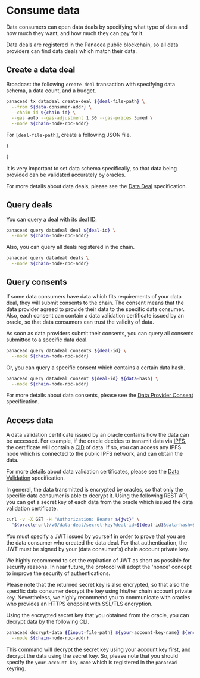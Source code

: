 # Consume data

Data consumers can open data deals by specifying what type of data and how much they want, and how much they can pay for it.

Data deals are registered in the Panacea public blockchain, so all data providers can find data deals which match their data.


## Create a data deal

Broadcast the following `create-deal` transaction with specifying data schema, a data count, and a budget.
```bash
panacead tx datadeal create-deal ${deal-file-path} \
  --from ${data-consumer-addr} \
  --chain-id ${chain-id} \
  --gas auto --gas-adjustment 1.30 --gas-prices 5umed \
  --node ${chain-node-rpc-addr}
```

For `[deal-file-path]`, create a following JSON file.
```json
{
  
}
```
It is very important to set data schema specifically, so that data being provided can be validated accurately by oracles.

For more details about data deals, please see the [Data Deal](../../3-protocol-devs/1-dep-specs/2-data-deal.md) specification.


## Query deals

You can query a deal with its deal ID.
```bash
panacead query datadeal deal ${deal-id} \
  --node ${chain-node-rpc-addr}
```
Also, you can query all deals registered in the chain.
```bash
panacead query datadeal deals \
  --node ${chain-node-rpc-addr}
```


## Query consents

If some data consumers have data which fits requirements of your data deal, they will submit consents to the chain.
The consent means that the data provider agreed to provide their data to the specific data consumer.
Also, each consent can contain a data validation certificate issued by an oracle, so that data consumers can trust the validity of data.

As soon as data providers submit their consents, you can query all consents submitted to a specific data deal.
```bash
panacead query datadeal consents ${deal-id} \
  --node ${chain-node-rpc-addr}
```
Or, you can query a specific consent which contains a certain data hash.
```bash
panacead query datadeal consent ${deal-id} ${data-hash} \
  --node ${chain-node-rpc-addr}
```

For more details about data consents, please see the [Data Provider Consent](../../3-protocol-devs/1-dep-specs/3-data-provider-consent.md) specification.


## Access data

A data validation certificate issued by an oracle contains how the data can be accessed.
For example, if the oracle decides to transmit data via [IPFS](https://ipfs.tech/), the certificate will contain a [CID](https://docs.ipfs.io/concepts/content-addressing/) of data.
If so, you can access any IPFS node which is connected to the public IPFS network, and can obtain the data.

For more details about data validation certificates, please see the [Data Validation](../../3-protocol-devs/1-dep-specs/4-data-validation.md) specification.

In general, the data transmitted is encrypted by oracles, so that only the specific data consumer is able to decrypt it.
Using the following REST API, you can get a secret key of each data from the oracle which issued the data validation certificate.
```bash
curl -v -X GET -H "Authorization: Bearer ${jwt}" \
  "${oracle-url}/v0/data-deal/secret-key?deal-id=${deal-id}&data-hash=${data-hash}"
```
You must specify a JWT issued by yourself in order to prove that you are the data consumer who created the data deal.
For that authentication, the JWT must be signed by your (data consumer's) chain account private key.

We highly recommend to set the expiration of JWT as short as possible for security reasons.
In near future, the protocol will adopt the 'nonce' concept to improve the security of authentications.

Please note that the returned secret key is also encrypted, so that also the specific data consumer decrypt the key using his/her chain account private key.
Nevertheless, we highly recommend you to communicate with oracles who provides an HTTPS endpoint with SSL/TLS encryption.

Using the encrypted secret key that you obtained from the oracle, you can decrypt data by the following CLI.
```bash
panacead decrypt-data ${input-file-path} ${your-account-key-name} ${encrypted-secret-key} \
  --node ${chain-node-rpc-addr}
```
This command will decrypt the secret key using your account key first, and decrypt the data using the secret key.
So, please note that you should specify the `your-account-key-name` which is registered in the `panacead` keyring.

